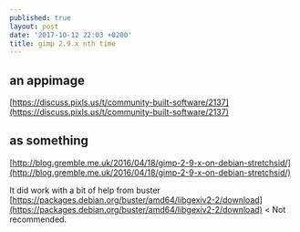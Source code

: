 ```yaml
---
published: true
layout: post
date: '2017-10-12 22:03 +0200'
title: gimp 2.9.x nth time
---
```

## an appimage

[https://discuss.pixls.us/t/community-built-software/2137](https://discuss.pixls.us/t/community-built-software/2137)

## as something

[http://blog.gremble.me.uk/2016/04/18/gimp-2-9-x-on-debian-stretchsid/](http://blog.gremble.me.uk/2016/04/18/gimp-2-9-x-on-debian-stretchsid/)

It did work with a bit of help from buster  
[https://packages.debian.org/buster/amd64/libgexiv2-2/download](https://packages.debian.org/buster/amd64/libgexiv2-2/download) < Not recommended.
